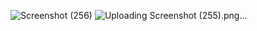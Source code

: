 ![Screenshot (256)](https://github.com/RahulBhola/Agumentik-Project/assets/104344946/98e70dda-b262-4e1d-9ea3-7ab04104e8b1)
![Uploading Screenshot (255).png…]()
